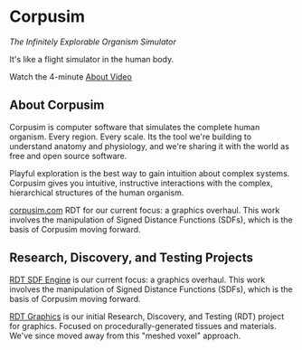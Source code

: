 # Corpusim

*The Infinitely Explorable Organism Simulator*

It's like a flight simulator in the human body.

Watch the 4-minute [About Video](https://www.youtube.com/watch?v=ONBq9S_s9xw)

## About Corpusim 

Corpusim is computer software that simulates the complete human organism. Every region. Every scale. Its the tool we're building to understand anatomy and physiology, and we're sharing it with the world as free and open source software.

Playful exploration is the best way to gain intuition about complex systems. Corpusim gives you intuitive, instructive interactions with the complex, hierarchical structures of the human organism. 

[corpusim.com](https://www.corpusim.com/) RDT for our current focus: a graphics overhaul. This work involves the manipulation of Signed Distance Functions (SDFs), which is the basis of Corpusim moving forward.

## Research, Discovery, and Testing Projects

[RDT SDF Engine](https://github.com/Corpusim/Corpusim_RDT_SDF_Engine/tree/dev) is our current focus: a graphics overhaul. This work involves the manipulation of Signed Distance Functions (SDFs), which is the basis of Corpusim moving forward.

[RDT Graphics](https://github.com/Corpusim/Corpusim_RDT_Graphics) is our initial Research, Discovery, and Testing (RDT) project for graphics. Focused on procedurally-generated tissues and materials. We've since moved away from this "meshed voxel" approach. 

